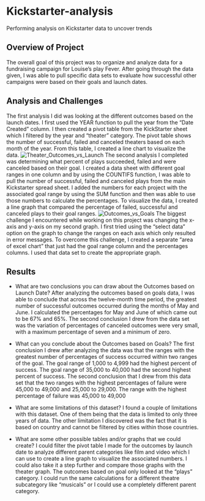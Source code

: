 # Kickstarter-analysis
Performing analysis on Kickstarter data to uncover trends
## Overview of Project
	
  The overall goal of this project was to organize and analyze data for a fundraising campaign for Louise’s play Fever.  After going through the data given, I was able to pull specific data sets to evaluate how successful other campaigns were based on their goals and launch dates.    

## Analysis and Challenges
	
  The first analysis  I did was looking at the different outcomes based on the launch dates.  I first used the YEAR function to pull the year from the “Date Created” column.  I then created a pivot table from the KickStarter sheet which I filtered by the year and “theater” category.  The pivot table shows the number of successful, failed and canceled theaters based on each month of the year.  From this table, I created a line chart to visualize the data.
  ![Theater_Outcomes_vs_Launch](https://user-images.githubusercontent.com/100322333/174204167-0d620b17-887c-4b3f-a1e1-25f1c56f9895.png)
	The second analysis I completed was determining what percent of plays succeeded, failed and were canceled based on their goal.  I created a data sheet with different goal ranges in one column and by using the COUNTIFS function, I was able to pull the number of successful, failed and canceled plays from the main Kickstarter spread sheet.  I added the numbers for each project with the associated goal range by using the SUM function and then was able to use those numbers to calculate the percentages.  To visualize the data, I created a line graph that compared the percentage of failed, successful and canceled plays to their goal ranges.
  ![Outcomes_vs_Goals](https://user-images.githubusercontent.com/100322333/174204230-83eb7196-1ac8-495a-869b-60eb07179e63.png)
	The biggest challenge I encountered while working on this project was changing the x-axis and y-axis on my second graph.  I first tried using the “select data” option on the graph to change the ranges on each axis which only resulted in error messages.  To overcome this challenge, I created a separate “area of excel chart” that just had the goal range column and the percentages columns.  I used that data set to create the appropriate graph. 

## Results

- What are two conclusions you can draw about the Outcomes based on Launch Date?
	After analyzing the outcomes based on goals data, I was able to conclude that across the twelve-month time period, the greatest number of successful outcomes occurred during the months of May and June.  I calculated the percentages for May and June of which came out to be 67% and 65%.
	The second conclusion I drew from the data set was the variation of percentages of canceled outcomes were very small, with a maximum percentage of seven and a minimum of zero.

- What can you conclude about the Outcomes based on Goals?
	The first conclusion I drew after analyzing the data was that the ranges with the greatest number of percentages of success occurred within two ranges of the goal.  The goal range of 1,000 to 4,999 had the highest percent of success.  The goal range of 35,000 to 40,000 had the second highest percent of success.
The second conclusion that I drew from this data set that the two ranges with the highest percentages of failure were 45,000 to 49,000 and 25,000 to 29,000.  The range with the highest percentage of failure was 45,000 to 49,000


- What are some limitations of this dataset?
	I found a couple of limitations with this dataset.  One of them being that the data is limited to only three years of data.  The other limitation I discovered was the fact that it is based on country and cannot be filtered by cities within those countries.

- What are some other possible tables and/or graphs that we could create?
	I could filter the pivot table I made for the outcomes by launch date to analyze different parent categories like film and video which I can use to create a line graph to visualize the associated numbers.  I could also take it a step further and compare those graphs with the theater graph.
	The outcomes based on goal only looked at the “plays” category.  I could run the same calculations for a different theatre subcategory like “musicals” or I could use a completely different parent category.

